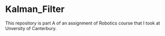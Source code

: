# Kalman_Filter
This repository is part A of an assignment of Robotics course that I took at Unversity of Canterbury.  
